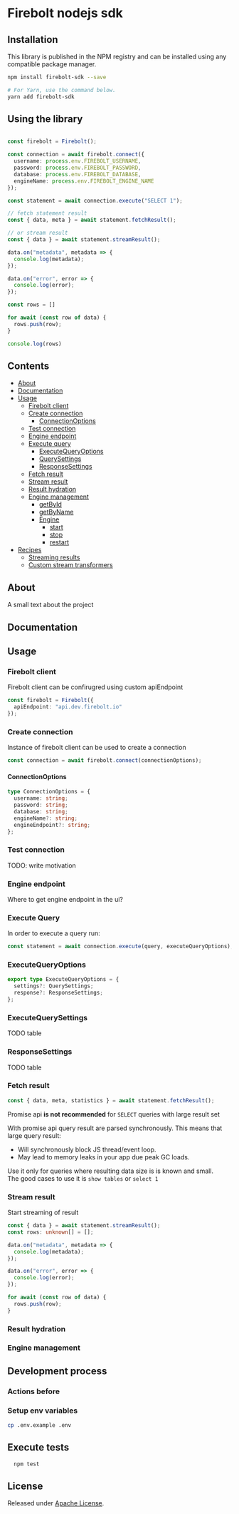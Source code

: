 # Firebolt nodejs sdk


## Installation

This library is published in the NPM registry and can be installed using any compatible package manager.

```sh
npm install firebolt-sdk --save

# For Yarn, use the command below.
yarn add firebolt-sdk
```


## Using the library

```typescript

const firebolt = Firebolt();

const connection = await firebolt.connect({
  username: process.env.FIREBOLT_USERNAME,
  password: process.env.FIREBOLT_PASSWORD,
  database: process.env.FIREBOLT_DATABASE,
  engineName: process.env.FIREBOLT_ENGINE_NAME
});

const statement = await connection.execute("SELECT 1");

// fetch statement result
const { data, meta } = await statement.fetchResult();

// or stream result
const { data } = await statement.streamResult();

data.on("metadata", metadata => {
  console.log(metadata);
});

data.on("error", error => {
  console.log(error);
});

const rows = []

for await (const row of data) {
  rows.push(row);
}

console.log(rows)


```

## Contents
* [About](#about)
* [Documentation](#documentation)
* [Usage](#usage)
  * [Firebolt client](#usage-firebolt-client)
  * [Create connection](#usage-create-connection)
    * [ConnectionOptions](#usage-create-connection-options)
  * [Test connection](#usage-test-connection)
  * [Engine endpoint](#usage-engine-endpoint)
  * [Execute query](#execute-query)
    * [ExecuteQueryOptions](#execute-query-options)
    * [QuerySettings](#execute-query-settings)
    * [ResponseSettings](#execute-query-response)
  * [Fetch result](#fetch-result)
  * [Stream result](#stream-result)
  * [Result hydration](#result-hydration)
  * [Engine management](#engine-management)
    * [getById](#engine-get-by-id)
    * [getByName](#engine-get-by-name)
    * [Engine](#engine)
      * [start](#engine-management-start)
      * [stop](#engine-management-stop)
      * [restart](#engine-management-restart)
* [Recipes](#recipes)
  * [Streaming results](#recipes-stream)
  * [Custom stream transformers](#recipes-stream-transform)


<a name="About"></a>
## About
A small text about the project

<a name="documentation"></a>
## Documentation

<a name="usage"></a>
## Usage

<a name="usage-firebolt-client"></a>
### Firebolt client

Firebolt client can be confirugred using custom apiEndpoint

```typescript
const firebolt = Firebolt({
  apiEndpoint: "api.dev.firebolt.io"
});
```

<a name="usage-create-connection"></a>
### Create connection

Instance of firebolt client can be used to create a connection

```typescript
const connection = await firebolt.connect(connectionOptions);
```

<a name="usage-create-connection-option"></a>

#### ConnectionOptions
```typescript
type ConnectionOptions = {
  username: string;
  password: string;
  database: string;
  engineName?: string;
  engineEndpoint?: string;
};
```


<a name="usage-create-connection"></a>
### Test connection
TODO: write motivation

<a name="usage-engine-endpoint"></a>
### Engine endpoint
Where to get engine endpoint in the ui?

<a name="execute-query"></a>
### Execute Query
In order to execute a query run:

```typescript
const statement = await connection.execute(query, executeQueryOptions);
```

<a name="execute-query-options"></a>
### ExecuteQueryOptions

```typescript
export type ExecuteQueryOptions = {
  settings?: QuerySettings;
  response?: ResponseSettings;
};
```

<a name="execute-query-settings"></a>
### ExecuteQuerySettings

TODO table

<a name="execute-query-response"></a>
### ResponseSettings

TODO table


<a name="fetch-result"></a>
### Fetch result
```typescript
const { data, meta, statistics } = await statement.fetchResult();
```
Promise api **is not recommended** for `SELECT` queries with large result set

With promise api query result are parsed synchronously.
This means that large query result:
* Will synchronously block JS thread/event loop.
* May lead to memory leaks in your app due peak GC loads.

Use it only for queries where resulting data size is is known and small.<br/>
The good cases to use it is `show tables` or `select 1`

<a name="stream-result"></a>
### Stream result
Start streaming of result

```typescript
const { data } = await statement.streamResult();
const rows: unknown[] = [];

data.on("metadata", metadata => {
  console.log(metadata);
});

data.on("error", error => {
  console.log(error);
});

for await (const row of data) {
  rows.push(row);
}
```

<a name="result-hydration"></a>
### Result hydration

<a name="engine-management"></a>
### Engine management

## Development process
### Actions before
### Setup env variables
  ```sh
  cp .env.example .env
  ```
## Execute tests
  ```sh
    npm test
  ```

## License

Released under [Apache License](./LICENSE).
